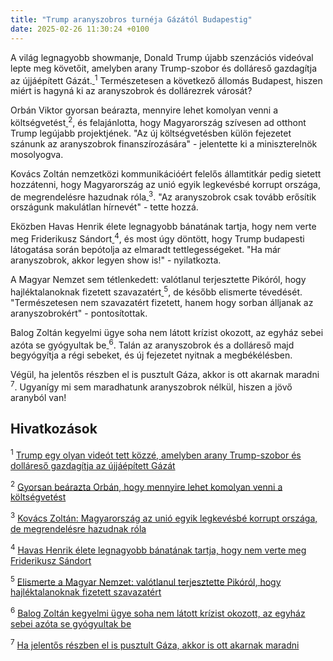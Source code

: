 ```yaml
---
title: "Trump aranyszobros turnéja Gázától Budapestig"
date: 2025-02-26 11:30:24 +0100
---
```


A világ legnagyobb showmanje, Donald Trump újabb szenzációs videóval lepte meg követőit, amelyben arany Trump-szobor és dolláreső gazdagítja az újjáépített Gázát.<a href="https://telex.hu/zacc/2025/02/26/trump-egy-olyan-videot-tett-kozze-amelyben-arany-trump-szobor-es-dollareso-gazdagitja-az-ujjaepitett-gazat"> </a><sup>1</sup> Természetesen a következő állomás Budapest, hiszen miért is hagyná ki az aranyszobrok és dollárezrek városát?

Orbán Viktor gyorsan beárazta, mennyire lehet komolyan venni a költségvetést<a href="https://g7.hu/kozelet/20250224/gyorsan-bearazta-orban-hogy-mennyire-lehet-komolyan-venni-a-koltsegvetest/"> </a><sup>2</sup>, és felajánlotta, hogy Magyarország szívesen ad otthont Trump legújabb projektjének. "Az új költségvetésben külön fejezetet szánunk az aranyszobrok finanszírozására" - jelentette ki a miniszterelnök mosolyogva.

Kovács Zoltán nemzetközi kommunikációért felelős államtitkár pedig sietett hozzátenni, hogy Magyarország az unió egyik legkevésbé korrupt országa, de megrendelésre hazudnak róla<a href="https://telex.hu/belfold/2025/02/26/kovacs-zoltan-nemzetkozi-kommunikacioert-felelos-allamtitkar-korrupcio-tisza-part-transparency-international"> </a><sup>3</sup>. "Az aranyszobrok csak tovább erősítik országunk makulátlan hírnevét" - tette hozzá.

Eközben Havas Henrik élete legnagyobb bánatának tartja, hogy nem verte meg Friderikusz Sándort<a href="https://telex.hu/after/2025/02/25/havas-henrik-megver-friderikusz-szily-nora"> </a><sup>4</sup>, és most úgy döntött, hogy Trump budapesti látogatása során bepótolja az elmaradt tettlegességeket. "Ha már aranyszobrok, akkor legyen show is!" - nyilatkozta.

A Magyar Nemzet sem tétlenkedett: valótlanul terjesztette Pikóról, hogy hajléktalanoknak fizetett szavazatért<a href="https://telex.hu/belfold/2025/02/26/elismerte-a-magyar-nemzet-valotlanul-terjesztette-pikorol-hogy-hajlektalanoknak-fizetett-szavazatert"> </a><sup>5</sup>, de később elismerte tévedését. "Természetesen nem szavazatért fizetett, hanem hogy sorban álljanak az aranyszobrokért" - pontosítottak.

Balog Zoltán kegyelmi ügye soha nem látott krízist okozott, az egyház sebei azóta se gyógyultak be<a href="https://telex.hu/belfold/2025/02/03/balog-zoltan-reformatus-egyhaz-kegyelmi-ugy-evfordulo"> </a><sup>6</sup>. Talán az aranyszobrok és a dolláreső majd begyógyítja a régi sebeket, és új fejezetet nyitnak a megbékélésben.

Végül, ha jelentős részben el is pusztult Gáza, akkor is ott akarnak maradni<a href="https://telex.hu/kulfold/2025/02/25/gazai-ovezet-tuzszunet-visszatero-palesztin-csalad-hamasz-izrael"> </a><sup>7</sup>. Ugyanígy mi sem maradhatunk aranyszobrok nélkül, hiszen a jövő aranyból van!

## Hivatkozások

<sup>1</sup> <a href="https://telex.hu/zacc/2025/02/26/trump-egy-olyan-videot-tett-kozze-amelyben-arany-trump-szobor-es-dollareso-gazdagitja-az-ujjaepitett-gazat">Trump egy olyan videót tett közzé, amelyben arany Trump-szobor és dolláreső gazdagítja az újjáépített Gázát</a>

<sup>2</sup> <a href="https://g7.hu/kozelet/20250224/gyorsan-bearazta-orban-hogy-mennyire-lehet-komolyan-venni-a-koltsegvetest/">Gyorsan beárazta Orbán, hogy mennyire lehet komolyan venni a költségvetést</a>

<sup>3</sup> <a href="https://telex.hu/belfold/2025/02/26/kovacs-zoltan-nemzetkozi-kommunikacioert-felelos-allamtitkar-korrupcio-tisza-part-transparency-international">Kovács Zoltán: Magyarország az unió egyik legkevésbé korrupt országa, de megrendelésre hazudnak róla</a>

<sup>4</sup> <a href="https://telex.hu/after/2025/02/25/havas-henrik-megver-friderikusz-szily-nora">Havas Henrik élete legnagyobb bánatának tartja, hogy nem verte meg Friderikusz Sándort</a>

<sup>5</sup> <a href="https://telex.hu/belfold/2025/02/26/elismerte-a-magyar-nemzet-valotlanul-terjesztette-pikorol-hogy-hajlektalanoknak-fizetett-szavazatert">Elismerte a Magyar Nemzet: valótlanul terjesztette Pikóról, hogy hajléktalanoknak fizetett szavazatért</a>

<sup>6</sup> <a href="https://telex.hu/belfold/2025/02/03/balog-zoltan-reformatus-egyhaz-kegyelmi-ugy-evfordulo">Balog Zoltán kegyelmi ügye soha nem látott krízist okozott, az egyház sebei azóta se gyógyultak be</a>

<sup>7</sup> <a href="https://telex.hu/kulfold/2025/02/25/gazai-ovezet-tuzszunet-visszatero-palesztin-csalad-hamasz-izrael">Ha jelentős részben el is pusztult Gáza, akkor is ott akarnak maradni</a>